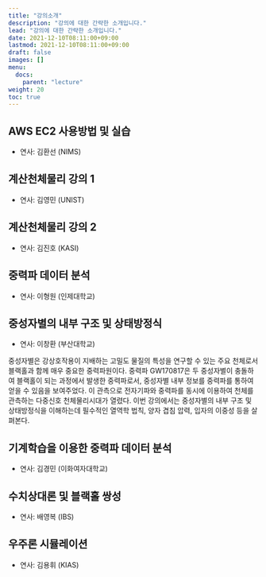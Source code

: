```yaml
---
title: "강의소개"
description: "강의에 대한 간략한 소개입니다."
lead: "강의에 대한 간략한 소개입니다."
date: 2021-12-10T08:11:00+09:00
lastmod: 2021-12-10T08:11:00+09:00
draft: false
images: []
menu: 
  docs:
    parent: "lecture"
weight: 20
toc: true
---
```


## AWS EC2 사용방법 및 실습

* 연사: 김환선 (NIMS)

## 계산천체물리 강의 1

* 연사: 김영민 (UNIST)

## 계산천체물리 강의 2

* 연사: 김진호 (KASI)

## 중력파 데이터 분석

* 연사: 이형원 (인제대학교)

## 중성자별의 내부 구조 및 상태방정식

* 연사: 이창환 (부산대학교)

중성자별은 강상호작용이 지배하는 고밀도 물질의 특성을 연구할 수 있는 주요 천체로서 블랙홀과 함께 매우 중요한 중력파원이다. 중력파 GW170817은 두 중성자별이 충돌하여 블랙홀이 되는 과정에서 발생한 중력파로서, 중성자별 내부 정보를 중력파를 통하여 얻을 수 있음을 보여주었다. 이 관측으로 전자기파와 중력파를 동시에 이용하여 천체를 관측하는 다중신호 천체물리시대가 열렸다. 이번 강의에서는 중성자별의 내부 구조 및 상태방정식을 이해하는데 필수적인 열역학 법칙, 양자 겹침 압력,  입자의 이중성 등을 살펴본다.

## 기계학습을 이용한 중력파 데이터 분석

* 연사: 김경민 (이화여자대학교)

## 수치상대론 및 블랙홀 쌍성

* 연사: 배영복 (IBS)

## 우주론 시뮬레이션

* 연사: 김용휘 (KIAS)
